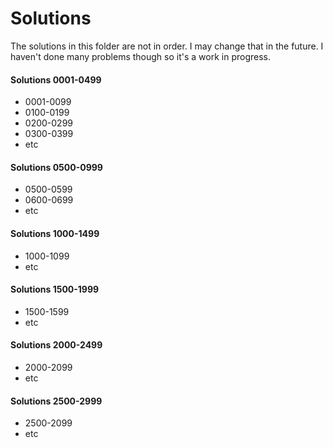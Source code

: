 # Solutions
The solutions in this folder are not in order. I may change that in the future. I haven't done many problems though so it's a work in progress. 

#### Solutions 0001-0499
- 0001-0099
- 0100-0199
- 0200-0299
- 0300-0399
- etc

#### Solutions 0500-0999
- 0500-0599
- 0600-0699
- etc
  
#### Solutions 1000-1499
- 1000-1099
- etc

#### Solutions 1500-1999
- 1500-1599
- etc

#### Solutions 2000-2499
- 2000-2099
- etc

#### Solutions 2500-2999
- 2500-2099
- etc
